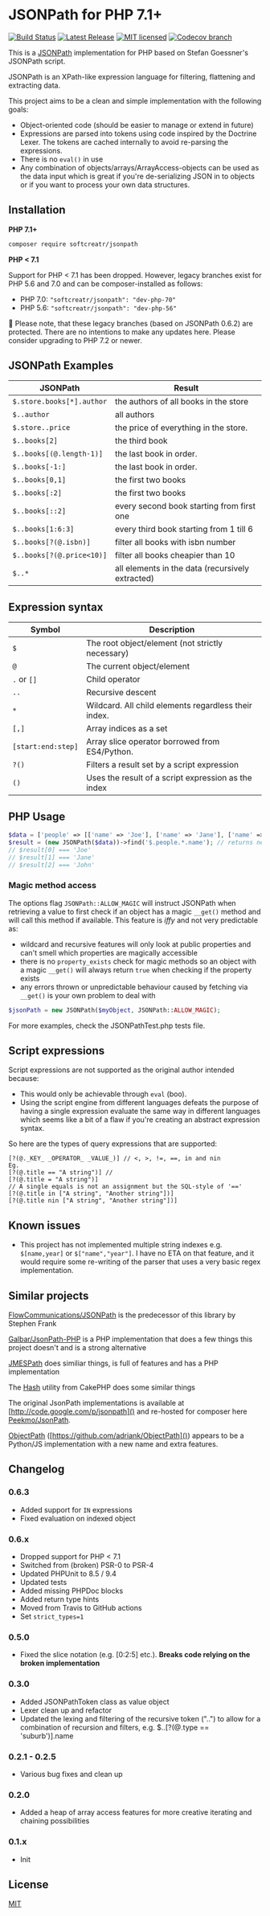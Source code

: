JSONPath for PHP 7.1+
=============

[![Build Status](https://img.shields.io/github/workflow/status/SoftCreatR/JSONPath/Test/main?label=Build%20Status)](https://github.com/SoftCreatR/JSONPath/actions?query=workflow%3ATest)
[![Latest Release](https://img.shields.io/packagist/v/SoftCreatR/JSONPath?color=blue&label=Latest%20Release)](https://packagist.org/packages/softcreatr/jsonpath)
[![MIT licensed](https://img.shields.io/badge/license-MIT-blue.svg)](./LICENSE.txt)
[![Codecov branch](https://img.shields.io/codecov/c/github/SoftCreatR/JSONPath/main)](https://codecov.io/gh/SoftCreatR/JSONPath/)

This is a [JSONPath](http://goessner.net/articles/JsonPath/) implementation for PHP based on Stefan Goessner's JSONPath script.

JSONPath is an XPath-like expression language for filtering, flattening and extracting data.

This project aims to be a clean and simple implementation with the following goals:

 - Object-oriented code (should be easier to manage or extend in future)
 - Expressions are parsed into tokens using code inspired by the Doctrine Lexer. The tokens are cached internally to avoid re-parsing the expressions.
 - There is no `eval()` in use
 - Any combination of objects/arrays/ArrayAccess-objects can be used as the data input which is great if you're de-serializing JSON in to objects or if you want to process your own data structures.

Installation
---

**PHP 7.1+**
```bash
composer require softcreatr/jsonpath
```
**PHP < 7.1**

Support for PHP < 7.1 has been dropped. However, legacy branches exist for PHP 5.6 and 7.0 and can be composer-installed as follows:

* PHP 7.0: `"softcreatr/jsonpath": "dev-php-70"`
* PHP 5.6: `"softcreatr/jsonpath": "dev-php-56"`

🔻 Please note, that these legacy branches (based on JSONPath 0.6.2) are protected. There are no intentions to make any updates here. Please consider upgrading to PHP 7.2 or newer.

JSONPath Examples
---

JSONPath                  | Result
--------------------------|-------------------------------------
`$.store.books[*].author` | the authors of all books in the store
`$..author`                | all authors
`$.store..price`           | the price of everything in the store.
`$..books[2]`              | the third book
`$..books[(@.length-1)]`   | the last book in order.
`$..books[-1:]`            | the last book in order.
`$..books[0,1]`            | the first two books
`$..books[:2]`             | the first two books
`$..books[::2]`            | every second book starting from first one
`$..books[1:6:3]`          | every third book starting from 1 till 6
`$..books[?(@.isbn)]`      | filter all books with isbn number
`$..books[?(@.price<10)]`  | filter all books cheapier than 10
`$..*`                     | all elements in the data (recursively extracted)


Expression syntax
---

Symbol                | Description
----------------------|-------------------------
`$`                   | The root object/element (not strictly necessary)
`@`                   | The current object/element
`.` or `[]`           | Child operator
`..`                  | Recursive descent
`*`                   | Wildcard. All child elements regardless their index.
`[,]`                 | Array indices as a set
`[start:end:step]`    | Array slice operator borrowed from ES4/Python.
`?()`                 | Filters a result set by a script expression
`()`                  | Uses the result of a script expression as the index

PHP Usage
---

```php
$data = ['people' => [['name' => 'Joe'], ['name' => 'Jane'], ['name' => 'John']]];
$result = (new JSONPath($data))->find('$.people.*.name'); // returns new JSONPath
// $result[0] === 'Joe'
// $result[1] === 'Jane'
// $result[2] === 'John'
```

### Magic method access

The options flag `JSONPath::ALLOW_MAGIC` will instruct JSONPath when retrieving a value to first check if an object
has a magic `__get()` method and will call this method if available. This feature is *iffy* and
not very predictable as:

-  wildcard and recursive features will only look at public properties and can't smell which properties are magically accessible
-  there is no `property_exists` check for magic methods so an object with a magic `__get()` will always return `true` when checking
   if the property exists
-   any errors thrown or unpredictable behaviour caused by fetching via `__get()` is your own problem to deal with

```php
$jsonPath = new JSONPath($myObject, JSONPath::ALLOW_MAGIC);
```

For more examples, check the JSONPathTest.php tests file.

Script expressions
-------

Script expressions are not supported as the original author intended because:

-   This would only be achievable through `eval` (boo).
-   Using the script engine from different languages defeats the purpose of having a single expression evaluate the same way in different
    languages which seems like a bit of a flaw if you're creating an abstract expression syntax.

So here are the types of query expressions that are supported:

	[?(@._KEY_ _OPERATOR_ _VALUE_)] // <, >, !=, ==, in and nin
	Eg.
	[?(@.title == "A string")] //
	[?(@.title = "A string")]
	// A single equals is not an assignment but the SQL-style of '=='
	[?(@.title in ["A string", "Another string"])]
	[?(@.title nin ["A string", "Another string"])]
	
Known issues
------

- This project has not implemented multiple string indexes e.g. `$[name,year]` or `$["name","year"]`. I have no ETA on that feature, and it would require some re-writing of the parser that uses a very basic regex implementation.

Similar projects
----------------

[FlowCommunications/JSONPath](https://github.com/FlowCommunications/JSONPath) is the predecessor of this library by Stephen Frank

[Galbar/JsonPath-PHP](https://github.com/Galbar/JsonPath-PHP) is a PHP implementation that does a few things this project doesn't and is a strong alternative

[JMESPath](https://github.com/jmespath) does similiar things, is full of features and has a PHP implementation

The [Hash](http://book.cakephp.org/2.0/en/core-utility-libraries/hash.html) utility from CakePHP does some similar things 

The original JsonPath implementations is available at [http://code.google.com/p/jsonpath]() and re-hosted for composer here [Peekmo/JsonPath](https://github.com/Peekmo/JsonPath).

[ObjectPath](http://objectpath.org) ([https://github.com/adriank/ObjectPath]()) appears to be a Python/JS implementation with a new name and extra features.

Changelog
---------

### 0.6.3
 - Added support for `IN` expressions
 - Fixed evaluation on indexed object

### 0.6.x
 - Dropped support for PHP < 7.1
 - Switched from (broken) PSR-0 to PSR-4
 - Updated PHPUnit to 8.5 / 9.4
 - Updated tests
 - Added missing PHPDoc blocks
 - Added return type hints
 - Moved from Travis to GitHub actions
 - Set `strict_types=1`

### 0.5.0
 - Fixed the slice notation (e.g. [0:2:5] etc.). **Breaks code relying on the broken implementation**

### 0.3.0
 - Added JSONPathToken class as value object
 - Lexer clean up and refactor
 - Updated the lexing and filtering of the recursive token ("..") to allow for a combination of recursion
   and filters, e.g. $..[?(@.type == 'suburb')].name

### 0.2.1 - 0.2.5
 - Various bug fixes and clean up

### 0.2.0
 - Added a heap of array access features for more creative iterating and chaining possibilities

### 0.1.x
 - Init

License
---------

[MIT](LICENSE)
